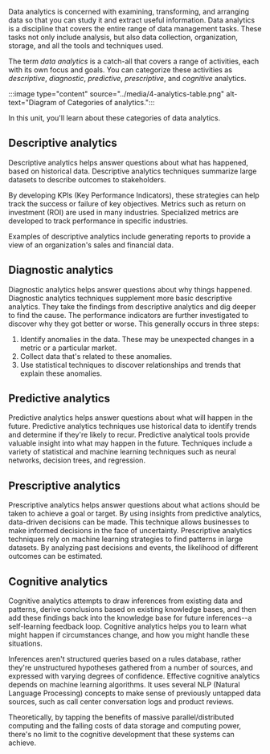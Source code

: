 Data analytics is concerned with examining, transforming, and arranging data so that you can study it and extract useful information. Data analytics is a discipline that covers the entire range of data management tasks. These tasks not only include analysis, but also data collection, organization, storage, and all the tools and techniques used.

The term *data analytics* is a catch-all that covers a range of activities, each with its own focus and goals. You can categorize these activities as *descriptive*, *diagnostic*, *predictive*, *prescriptive*, and *cognitive* analytics.

:::image type="content" source="../media/4-analytics-table.png" alt-text="Diagram of Categories of analytics.":::

In this unit, you'll learn about these categories of data analytics.

## Descriptive analytics

Descriptive analytics helps answer questions about what has happened, based on historical data. Descriptive analytics techniques summarize large datasets to describe outcomes to stakeholders. 

By developing KPIs (Key Performance Indicators), these strategies can help track the success or failure of key objectives. Metrics such as return on investment (ROI) are used in many industries. Specialized metrics are developed to track performance in specific industries. 

Examples of descriptive analytics include generating reports to provide a view of an organization's sales and financial data.

## Diagnostic analytics

Diagnostic analytics helps answer questions about why things happened. Diagnostic analytics techniques supplement more basic descriptive analytics. They take the findings from descriptive analytics and dig deeper to find the cause. The performance indicators are further investigated to discover why they got better or worse. This generally occurs in three steps:

1. Identify anomalies in the data. These may be unexpected changes in a metric or a particular market.
2. Collect data that's related to these anomalies.
3. Use statistical techniques to discover relationships and trends that explain these anomalies.

## Predictive analytics

Predictive analytics helps answer questions about what will happen in the future. Predictive analytics techniques use historical data to identify trends and determine if they're likely to recur. Predictive analytical tools provide valuable insight into what may happen in the future. Techniques include a variety of statistical and machine learning techniques such as neural networks, decision trees, and regression.

## Prescriptive analytics

Prescriptive analytics helps answer questions about what actions should be taken to achieve a goal or target. By using insights from predictive analytics, data-driven decisions can be made. This technique allows businesses to make informed decisions in the face of uncertainty. Prescriptive analytics techniques rely on machine learning strategies to find patterns in large datasets. By analyzing past decisions and events, the likelihood of different outcomes can be estimated.

## Cognitive analytics

Cognitive analytics attempts to draw inferences from existing data and patterns, derive conclusions based on existing knowledge bases, and then add these findings back into the knowledge base for future inferences--a self-learning feedback loop. Cognitive analytics helps you to learn what might happen if circumstances change, and how you might handle these situations.

Inferences aren't structured queries based on a rules database, rather they're unstructured hypotheses gathered from a number of sources, and expressed with varying degrees of confidence. Effective cognitive analytics depends on machine learning algorithms. It uses several NLP (Natural Language Processing) concepts to make sense of previously untapped data sources, such as call center conversation logs and product reviews.

Theoretically, by tapping the benefits of massive parallel/distributed computing and the falling costs of data storage and computing power, there's no limit to the cognitive development that these systems can achieve.